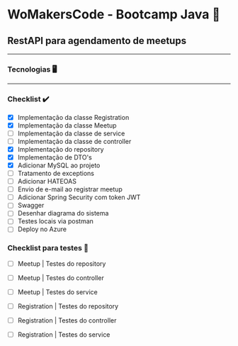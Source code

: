 #  WoMakersCode - Bootcamp Java 🦋

## RestAPI para agendamento de meetups
---
### Tecnologias 🖥️

---
### Checklist ✔️

- [x] Implementação da classe Registration
- [x] Implementação da classe Meetup
- [ ] Implementação da classe de service
- [ ] Implementação da classe de controller
- [x] Implementação do repository
- [x] Implementação de DTO's
- [x] Adicionar MySQL ao projeto
- [ ] Tratamento de exceptions
- [ ] Adicionar HATEOAS
- [ ] Envio de e-mail ao registrar meetup
- [ ] Adicionar Spring Security com token JWT
- [ ] Swagger
- [ ] Desenhar diagrama do sistema
- [ ] Testes locais via postman
- [ ] Deploy no Azure

### Checklist para testes 🧪

- [ ] Meetup | Testes do repository
- [ ] Meetup | Testes do controller
- [ ] Meetup | Testes do service
- [ ] Registration | Testes do repository
- [ ] Registration | Testes do controller
- [ ] Registration | Testes do service

